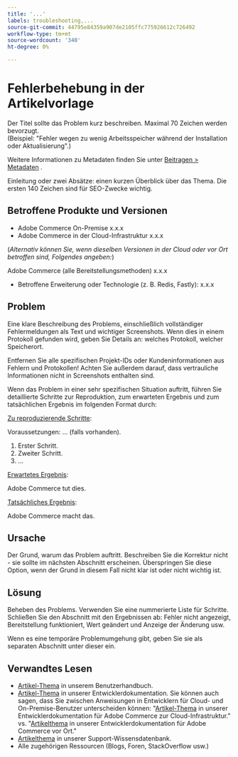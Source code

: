 ```yaml
---
title: '...'
labels: troubleshooting,...
source-git-commit: 44795e84359a907de2105ffc775926612c726492
workflow-type: tm+mt
source-wordcount: '340'
ht-degree: 0%

---
```



# Fehlerbehebung in der Artikelvorlage

Der Titel sollte das Problem kurz beschreiben. Maximal 70 Zeichen werden bevorzugt.<br/>
(Beispiel: &quot;Fehler wegen zu wenig Arbeitsspeicher während der Installation oder Aktualisierung&quot;.)

Weitere Informationen zu Metadaten finden Sie unter [Beitragen > Metadaten](../../CONTRIBUTING.md#metadata) .

Einleitung oder zwei Absätze: einen kurzen Überblick über das Thema. Die ersten 140 Zeichen sind für SEO-Zwecke wichtig.

## Betroffene Produkte und Versionen

* Adobe Commerce On-Premise x.x.x
* Adobe Commerce in der Cloud-Infrastruktur x.x.x

(*Alternativ können Sie, wenn dieselben Versionen in der Cloud oder vor Ort betroffen sind, Folgendes angeben:*)

Adobe Commerce (alle Bereitstellungsmethoden) x.x.x

* Betroffene Erweiterung oder Technologie (z. B. Redis, Fastly): x.x.x

## Problem

Eine klare Beschreibung des Problems, einschließlich vollständiger Fehlermeldungen als Text und wichtiger Screenshots.
Wenn dies in einem Protokoll gefunden wird, geben Sie Details an: welches Protokoll, welcher Speicherort.

Entfernen Sie alle spezifischen Projekt-IDs oder Kundeninformationen aus Fehlern und Protokollen! Achten Sie außerdem darauf, dass vertrauliche Informationen nicht in Screenshots enthalten sind.

Wenn das Problem in einer sehr spezifischen Situation auftritt, führen Sie detaillierte Schritte zur Reproduktion, zum erwarteten Ergebnis und zum tatsächlichen Ergebnis im folgenden Format durch:

<u>Zu reproduzierende Schritte</u>:

Voraussetzungen: ... (falls vorhanden).

1. Erster Schritt.
1. Zweiter Schritt.
1. ...

<u>Erwartetes Ergebnis</u>:

Adobe Commerce tut dies.

<u>Tatsächliches Ergebnis</u>:

Adobe Commerce macht das.

## Ursache

Der Grund, warum das Problem auftritt. Beschreiben Sie die Korrektur nicht - sie sollte im nächsten Abschnitt erscheinen. Überspringen Sie diese Option, wenn der Grund in diesem Fall nicht klar ist oder nicht wichtig ist.

## Lösung

Beheben des Problems. Verwenden Sie eine nummerierte Liste für Schritte.
Schließen Sie den Abschnitt mit den Ergebnissen ab: Fehler nicht angezeigt, Bereitstellung funktioniert, Wert geändert und Anzeige der Änderung usw.

Wenn es eine temporäre Problemumgehung gibt, geben Sie sie als separaten Abschnitt unter dieser ein.

## Verwandtes Lesen

* [Artikel-Thema](https://docs.magento.com/user-guide/) in unserem Benutzerhandbuch.
* [Artikel-Thema](https://devdocs.magento.com) in unserer Entwicklerdokumentation. Sie können auch sagen, dass Sie zwischen Anweisungen in Entwicklern für Cloud- und On-Premise-Benutzer unterscheiden können: &quot;[Artikel-Thema](https://devdocs.magento.com) in unserer Entwicklerdokumentation für Adobe Commerce zur Cloud-Infrastruktur.&quot; vs. &quot;[Artikelthema](https://devdocs.magento.com) in unserer Entwicklerdokumentation für Adobe Commerce vor Ort.&quot;
* [Artikelthema](https://support.magento.com/hc/en-us) in unserer Support-Wissensdatenbank.
* Alle zugehörigen Ressourcen (Blogs, Foren, StackOverflow usw.)
